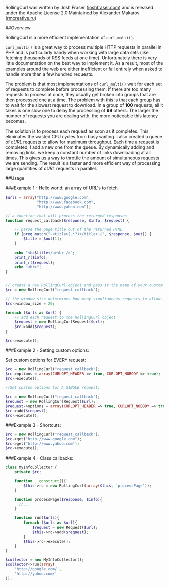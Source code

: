 RollingCurl was written by Josh Fraser ([joshfraser.com](http://joshfraser.com)) and is released under the Apache License 2.0
Maintained by Alexander Makarov ([rmcreative.ru](http://rmcreative.ru/))

##Overview

RollingCurl is a more efficient implementation of `curl_multi()`. 

`curl_multi()` is a great way to process multiple HTTP requests in parallel in PHP and is particularly handy when working with large data sets (like fetching thousands of RSS feeds at one time). Unfortunately there is 
very little documentation on the best way to implement it. As a result, most of the examples around the web are either inefficient or
fail entirely when asked to handle more than a few hundred requests.

The problem is that most implementations of `curl_multi()` wait for each set of requests to complete before processing them. If there are too many requests 
to process at once, they usually get broken into groups that are then processed one at a time. The problem with this is that each group has to wait for 
the slowest request to download. In a group of **100** requests, all it takes is one slow one to delay the processing of **99** others. The larger the number of 
requests you are dealing with, the more noticeable this latency becomes.

The solution is to process each request as soon as it completes. This eliminates the wasted CPU cycles from busy waiting. I also created a queue of 
_cURL_ requests to allow for maximum throughput. Each time a request is completed, I add a new one from the queue. By dynamically adding and removing 
links, we keep a constant number of links downloading at all times. This gives us a way to throttle the amount of simultaneous requests we are sending. 
The result is a faster and more efficient way of processing large quantities of _cURL_ requests in parallel.

##Usage

###Example 1 - Hello world:
an array of URL's to fetch

```php
$urls = array("http://www.google.com",
              "http://www.facebook.com",
              "http://www.yahoo.com");

// a function that will process the returned responses
function request_callback($response, $info, $request) {

	// parse the page title out of the returned HTML
	if (preg_match("~<title>(.*?)</title>~i", $response, $out)) {
		$title = $out[1];
	}
	
	echo "<b>$title</b><br />";
	print_r($info);
	print_r($request);
	echo "<hr>";
}


// create a new RollingCurl object and pass it the name of your custom callback function
$rc = new RollingCurl("request_callback");

// the window size determines how many simultaneous requests to allow.  
$rc->window_size = 20;

foreach ($urls as $url) {
    // add each request to the RollingCurl object
    $request = new RollingCurlRequest($url);
    $rc->add($request);
}

$rc->execute();

```



###Example 2 - Setting custom options:

Set custom options for EVERY request:

```php
$rc = new RollingCurl("request_callback");
$rc->options = array(CURLOPT_HEADER => true, CURLOPT_NOBODY => true); 
$rc->execute();

//Set custom options for A SINGLE request:

$rc = new RollingCurl("request_callback");
$request = new RollingCurlRequest($url);
$request->options = array(CURLOPT_HEADER => true, CURLOPT_NOBODY => true); 
$rc->add($request);
$rc->execute();

```

###Example 3 - Shortcuts:

```php
$rc = new RollingCurl("request_callback");
$rc->get("http://www.google.com");
$rc->get("http://www.yahoo.com");
$rc->execute();
```

###Example 4 - Class callbacks:

```php
class MyInfoCollector {
    private $rc;

    function __construct(){
        $this->rc = new RollingCurl(array($this, 'processPage'));
    }

    function processPage($response, $info){
      //...
    }

    function run($urls){
        foreach ($urls as $url){
            $request = new Request($url);
            $this->rc->add($request);
        }
        $this->rc->execute();
    }
}

$collector = new MyInfoCollector();
$collector->run(array(
    'http://google.com/',
    'http://yahoo.com/'
));
```
